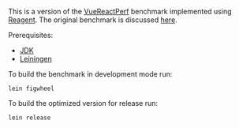 This is a version of the [VueReactPerf](https://github.com/footballradar/VueReactPerf) benchmark implemented using [Reagent](http://reagent-project.github.io/). The original benchmark is discussed [here](https://engineering.footballradar.com/a-fairer-vue-of-react-comparing-react-to-vue-for-dynamic-tabular-data-part-2/?utm_content=buffer0e901).

Prerequisites:

* [JDK](http://www.azul.com/downloads/zulu/)
* [Leiningen](https://leiningen.org/)

To build the benchmark in development mode run:

    lein figwheel

To build the optimized version for release run:

    lein release



